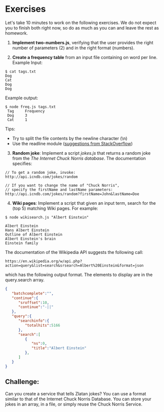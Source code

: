 # Exercises
Let's take 10 minutes to work on the following exercises. We do not expect you to finish both right now, so do as much as you can and leave the rest as homework. 

1. **Implement two-numbers.js**, verifying that the user provides the right number of parameters (2) and in the right format (numbers).

2. **Create a frequency table** from an input file containing on word per line. 
Example Input:
```shell
$ cat tags.txt
Dog 
Cat
Dog
Dog
```
Example output:
```shell
$ node freq.js tags.txt
 Tag     Frequency  
 Dog     3      
 Cat     1       
```

Tips: 
- Try to split the file contents by the newline character (\n)
- Use the readline module ([suggestions from StackOverflow](https://stackoverflow.com/questions/6156501/read-a-file-one-line-at-a-time-in-node-js))


3. **Random joke**: Implement a script *jokes.js* that returns a random joke from the *The Internet Chuck Norris database*. 
The documentation specifies:

```
// To get a random joke, invoke:
http://api.icndb.com/jokes/random

// If you want to change the name of "Chuck Norris", 
// specify the firstName and lastName parameters:
http://api.icndb.com/jokes/random?firstName=John&lastName=Doe

```

4. **Wiki pages**: Implement a script that given an input term, search for the (top 5) matching Wiki pages. For example:

```shell
$ node wikisearch.js "Albert Einstein"

Albert Einstein
Hans Albert Einstein
Outline of Albert Einstein
Albert Einstein's brain
Einstein family

```

The documentation of the Wikipedia API suggests the following call:
```
https://en.wikipedia.org/w/api.php?action=query&list=search&srsearch=Albert%20Einstein&format=json

```
which has the following output format. The elements to display are in the query.search array.
```json
{  
   "batchcomplete":"",
   "continue":{  
      "sroffset":10,
      "continue":"-||"
   },
   "query":{  
      "searchinfo":{  
         "totalhits":5166
      },
      "search":[  
         {  
            "ns":0,
            "title":"Albert Einstein"
         },
      ]
   }
}
```


## Challenge:
Can you create a service that tells Zlatan jokes? You can use a format similar to that of the Internet Chuck Norris Database. You can store your jokes in an array, in a file, or simply reuse the Chuck Norris Service.

